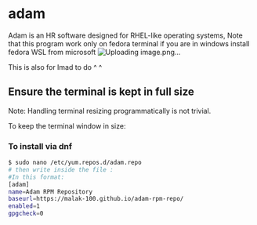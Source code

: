 # adam
Adam is an HR software designed for RHEL-like operating systems, Note that this program work only on fedora terminal if you are in windows install fedora WSL from microsoft
![Uploading image.png…]()


This is also for Imad to do ^ ^

## Ensure the terminal is kept in full size

Note: Handling terminal resizing programmatically is not trivial.

To keep the terminal window in size:

### To install via dnf

```bash
$ sudo nano /etc/yum.repos.d/adam.repo
# then write inside the file :
#In this format:
[adam]
name=Adam RPM Repository
baseurl=https://malak-100.github.io/adam-rpm-repo/
enabled=1
gpgcheck=0




